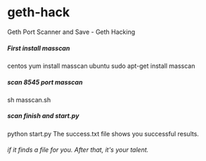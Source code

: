 # geth-hack
Geth Port Scanner and Save - Geth Hacking

##### First install masscan
centos 
yum install masscan
ubuntu
sudo apt-get install masscan
##### scan 8545 port masscan
sh masscan.sh
##### scan finish and start.py
python start.py
The success.txt file shows you successful results.
###### if it finds a file for you. After that, it's your talent.

